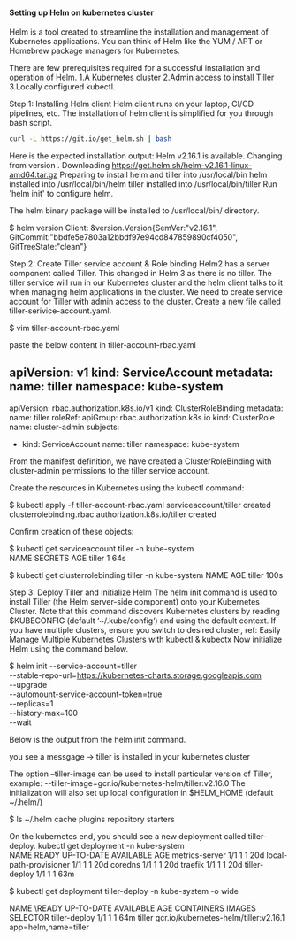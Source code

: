 #### Setting up Helm on kubernetes cluster


Helm is a tool created to streamline the installation and management of Kubernetes applications. You can think of Helm like the YUM / APT or Homebrew package managers for Kubernetes.

There are few prerequisites required for a successful installation and operation of Helm.
1.A Kubernetes cluster
2.Admin access to install Tiller
3.Locally configured kubectl.

Step 1: Installing Helm client
Helm client runs on your laptop, CI/CD pipelines, etc. The installation of helm client is simplified for you through bash script.
````sh
curl -L https://git.io/get_helm.sh | bash
````


     
     

Here is the expected installation output:
Helm v2.16.1 is available. Changing from version .
Downloading https://get.helm.sh/helm-v2.16.1-linux-amd64.tar.gz
Preparing to install helm and tiller into /usr/local/bin
helm installed into /usr/local/bin/helm
tiller installed into /usr/local/bin/tiller
Run 'helm init' to configure helm.

The helm binary package will be installed to /usr/local/bin/ directory.

$ helm version
Client: &version.Version{SemVer:"v2.16.1", GitCommit:"bbdfe5e7803a12bbdf97e94cd847859890cf4050", GitTreeState:"clean"}

Step 2: Create Tiller service account & Role binding
Helm2 has a server component called Tiller. This changed in Helm 3 as there is no tiller. The tiller service will run in our Kubernetes cluster and the helm client talks to it when managing helm applications in the cluster.
We need to create service account for Tiller with admin access to the cluster. Create a new file called tiller-serivice-account.yaml.

$ vim tiller-account-rbac.yaml

paste the below content in tiller-account-rbac.yaml

apiVersion: v1
kind: ServiceAccount
metadata:
  name: tiller
  namespace: kube-system
---
apiVersion: rbac.authorization.k8s.io/v1
kind: ClusterRoleBinding
metadata:
  name: tiller
roleRef:
  apiGroup: rbac.authorization.k8s.io
  kind: ClusterRole
  name: cluster-admin
subjects:
  - kind: ServiceAccount
    name: tiller
    namespace: kube-system
	

From the manifest definition, we have created a ClusterRoleBinding with cluster-admin permissions to the tiller service account.

Create the resources in Kubernetes using the kubectl command:

$ kubectl apply -f tiller-account-rbac.yaml
serviceaccount/tiller created
clusterrolebinding.rbac.authorization.k8s.io/tiller created

Confirm creation of these objects:

$ kubectl get serviceaccount tiller -n kube-system        
NAME     SECRETS   AGE
tiller   1         64s

$ kubectl get clusterrolebinding tiller -n kube-system
NAME     AGE
tiller   100s

Step 3: Deploy Tiller and Initialize Helm
The helm init command is used to install Tiller (the Helm server-side component) onto your
Kubernetes Cluster. Note that this command discovers Kubernetes clusters
by reading $KUBECONFIG (default ‘~/.kube/config‘) and using the default context.
If you have multiple clusters, ensure you switch to desired cluster, ref: Easily Manage Multiple Kubernetes Clusters with kubectl & kubectx
Now initialize Helm using the command below.

$ helm init --service-account=tiller \
   --stable-repo-url=https://kubernetes-charts.storage.googleapis.com \
   --upgrade \
   --automount-service-account-token=true \
   --replicas=1 \
   --history-max=100 \
   --wait
   
Below is the output from the helm init command.

you see a messgage  -> tiller is installed in your kubernetes cluster

The option –tiller-image can be used to install particular version of Tiller, example:
--tiller-image=gcr.io/kubernetes-helm/tiller:v2.16.0
The initialization will also set up local configuration in $HELM_HOME (default ~/.helm/)

$ ls ~/.helm 
cache  plugins  repository  starters

On the kubernetes end, you should see a new deployment called tiller-deploy.
kubectl get deployment  -n kube-system       
NAME                     READY   UP-TO-DATE   AVAILABLE   AGE
metrics-server           1/1     1            1           20d
local-path-provisioner   1/1     1            1           20d
coredns                  1/1     1            1           20d
traefik                  1/1     1            1           20d
tiller-deploy            1/1     1            1           63m

$ kubectl get deployment tiller-deploy -n kube-system -o wide

NAME            \READY   UP-TO-DATE   AVAILABLE   AGE   CONTAINERS   IMAGES                                  SELECTOR
tiller-deploy   1/1     1            1           64m   tiller       gcr.io/kubernetes-helm/tiller:v2.16.1   app=helm,name=tiller
